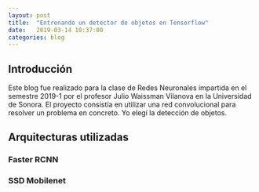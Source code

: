 ```yaml
---
layout: post
title:  "Entrenando un detector de objetos en Tensorflow"
date:   2019-03-14 10:37:00
categories: blog
---
```


## Introducción 
Este blog fue realizado para la clase de Redes Neuronales impartida en el semestre 2019-1 por el profesor Julio Waissman Vilanova en la Universidad de Sonora. El proyecto consistía en utilizar una red convolucional para resolver un problema en concreto. Yo elegí la detección de objetos.
## Arquitecturas utilizadas
### Faster RCNN
### SSD Mobilenet
